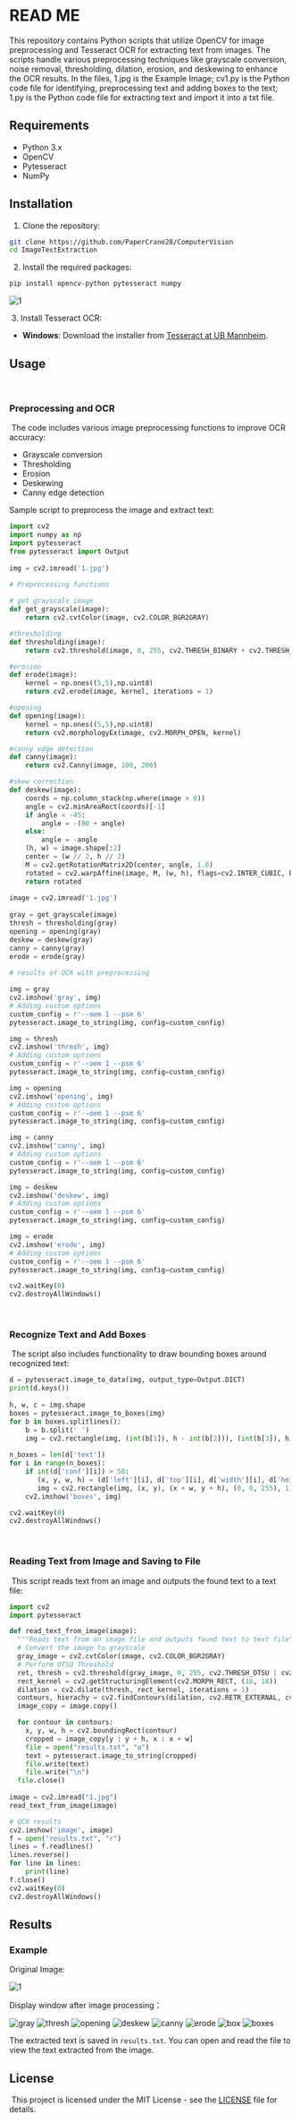 # READ ME

This repository contains Python scripts that utilize OpenCV for image preprocessing and Tesseract OCR for extracting text from images. The scripts handle various preprocessing techniques like grayscale conversion, noise removal, thresholding, dilation, erosion, and deskewing to enhance the OCR results. In the files, 1.jpg is the Example Image; cv1.py is the Python code file for identifying, preprocessing text and adding boxes to the text; 1.py is the Python code file for extracting text and import it into a txt file.
﻿
## Requirements

- Python 3.x
- OpenCV
- Pytesseract
- NumPy
﻿
## Installation

 1. Clone the repository:
```sh
git clone https://github.com/PaperCrane28/ComputerVision
cd ImageTextExtraction
```

2. Install the required packages:
```sh
pip install opencv-python pytesseract numpy
```
![1](https://github.com/user-attachments/assets/aeddd4f1-4944-4da9-aff8-5d10aaa61c15)

﻿
3. Install Tesseract OCR:
- **Windows**: Download the installer from [Tesseract at UB Mannheim](https://github.com/UB-Mannheim/tesseract/wiki).

## Usage
﻿
### Preprocessing and OCR
﻿
The code includes various image preprocessing functions to improve OCR accuracy:
﻿
- Grayscale conversion
- Thresholding
- Erosion
- Deskewing
- Canny edge detection

Sample script to preprocess the image and extract text:
```python
import cv2
import numpy as np
import pytesseract
from pytesseract import Output
﻿
img = cv2.imread('1.jpg')
﻿
# Preprocessing functions

# get grayscale image
def get_grayscale(image):
    return cv2.cvtColor(image, cv2.COLOR_BGR2GRAY)

#thresholding
def thresholding(image):
    return cv2.threshold(image, 0, 255, cv2.THRESH_BINARY + cv2.THRESH_OTSU)[1]

#erosion
def erode(image):
    kernel = np.ones((5,5),np.uint8)
    return cv2.erode(image, kernel, iterations = 1)

#opening
def opening(image):
    kernel = np.ones((5,5),np.uint8)
    return cv2.morphologyEx(image, cv2.MORPH_OPEN, kernel)

#canny edge detection
def canny(image):
    return cv2.Canny(image, 100, 200)

#skew correction
def deskew(image):
    coords = np.column_stack(np.where(image > 0))
    angle = cv2.minAreaRect(coords)[-1]
    if angle < -45:
        angle = -(90 + angle)
    else:
        angle = -angle
    (h, w) = image.shape[:2]
    center = (w // 2, h // 2)
    M = cv2.getRotationMatrix2D(center, angle, 1.0)
    rotated = cv2.warpAffine(image, M, (w, h), flags=cv2.INTER_CUBIC, borderMode=cv2.BORDER_REPLICATE)
    return rotated
﻿
image = cv2.imread('1.jpg')
﻿
gray = get_grayscale(image)
thresh = thresholding(gray)
opening = opening(gray)
deskew = deskew(gray)
canny = canny(gray)
erode = erode(gray)
﻿
# results of OCR with preprocessing

img = gray
cv2.imshow('gray', img)
# Adding custom options
custom_config = r'--oem 1 --psm 6'
pytesseract.image_to_string(img, config=custom_config)

img = thresh
cv2.imshow('thresh', img)
# Adding custom options
custom_config = r'--oem 1 --psm 6'
pytesseract.image_to_string(img, config=custom_config)

img = opening
cv2.imshow('opening', img)
# Adding custom options
custom_config = r'--oem 1 --psm 6'
pytesseract.image_to_string(img, config=custom_config)

img = canny
cv2.imshow('canny', img)
# Adding custom options
custom_config = r'--oem 1 --psm 6'
pytesseract.image_to_string(img, config=custom_config)

img = deskew
cv2.imshow('deskew', img)
# Adding custom options
custom_config = r'--oem 1 --psm 6'
pytesseract.image_to_string(img, config=custom_config)

img = erode
cv2.imshow('erode', img)
# Adding custom options
custom_config = r'--oem 1 --psm 6'
pytesseract.image_to_string(img, config=custom_config)

cv2.waitKey(0)
cv2.destroyAllWindows()
```
﻿
### Recognize Text and Add Boxes
﻿
The script also includes functionality to draw bounding boxes around recognized text:
﻿
```python
d = pytesseract.image_to_data(img, output_type=Output.DICT)
print(d.keys())
﻿
h, w, c = img.shape
boxes = pytesseract.image_to_boxes(img)
for b in boxes.splitlines():
    b = b.split(' ')
    img = cv2.rectangle(img, (int(b[1]), h - int(b[2])), (int(b[3]), h - int(b[4])), (0, 255, 0), 1)
﻿
n_boxes = len(d['text'])
for i in range(n_boxes):
    if int(d['conf'][i]) > 50:
       (x, y, w, h) = (d['left'][i], d['top'][i], d['width'][i], d['height'][i])
       img = cv2.rectangle(img, (x, y), (x + w, y + h), (0, 0, 255), 1)
    cv2.imshow('boxes', img)

cv2.waitKey(0)
cv2.destroyAllWindows()
```
﻿
### Reading Text from Image and Saving to File
﻿
This script reads text from an image and outputs the found text to a text file:
﻿
```python
import cv2
import pytesseract

def read_text_from_image(image):
  """Reads text from an image file and outputs found text to text file"""
  # Convert the image to grayscale
  gray_image = cv2.cvtColor(image, cv2.COLOR_BGR2GRAY)
  # Perform OTSU Threshold
  ret, thresh = cv2.threshold(gray_image, 0, 255, cv2.THRESH_OTSU | cv2.THRESH_BINARY_INV)
  rect_kernel = cv2.getStructuringElement(cv2.MORPH_RECT, (18, 18))
  dilation = cv2.dilate(thresh, rect_kernel, iterations = 1)
  contours, hierachy = cv2.findContours(dilation, cv2.RETR_EXTERNAL, cv2.CHAIN_APPROX_NONE)
  image_copy = image.copy()

  for contour in contours:
    x, y, w, h = cv2.boundingRect(contour)
    cropped = image_copy[y : y + h, x : x + w]
    file = open("results.txt", "a")
    text = pytesseract.image_to_string(cropped)
    file.write(text)
    file.write("\n")
  file.close()
﻿
image = cv2.imread("1.jpg")
read_text_from_image(image)

# OCR results
cv2.imshow('image', image)
f = open("results.txt", "r")
lines = f.readlines()
lines.reverse()
for line in lines:
    print(line)
f.close()
cv2.waitKey(0)
cv2.destroyAllWindows()
```
## Results

### Example
 
 Original Image:
 
 ![1](https://github.com/user-attachments/assets/6dae8c17-4505-4a02-a9b2-8b19a675204e)
 
 Display window after image processing：
 
 ![gray](https://github.com/user-attachments/assets/d122146e-1175-4a12-83e1-e43c21263dd4)
![thresh](https://github.com/user-attachments/assets/e9b1698a-ab78-4f97-83f2-5ca5c885ae48)
![opening](https://github.com/user-attachments/assets/39a42bd3-e9d4-4cac-8077-10a2fa692a3e)
![deskew](https://github.com/user-attachments/assets/d0ed33c3-5ce5-4615-9d17-79d86c70ebf0)
![canny](https://github.com/user-attachments/assets/ae2d167c-3944-4120-a5eb-dee9adcb9992)
![erode](https://github.com/user-attachments/assets/66d04839-0026-4156-93ab-ab2db3d3f64a)
![box](https://github.com/user-attachments/assets/5545766b-2dfa-4e4b-bffd-2807b5e3d643)
![boxes](https://github.com/user-attachments/assets/53a9ba89-d364-4ad1-99dc-bdec33ff3ae8)

The extracted text is saved in `results.txt`. You can open and read the file to view the text extracted from the image.
﻿
## License
﻿
This project is licensed under the MIT License - see the [LICENSE](LICENSE) file for details.
```
